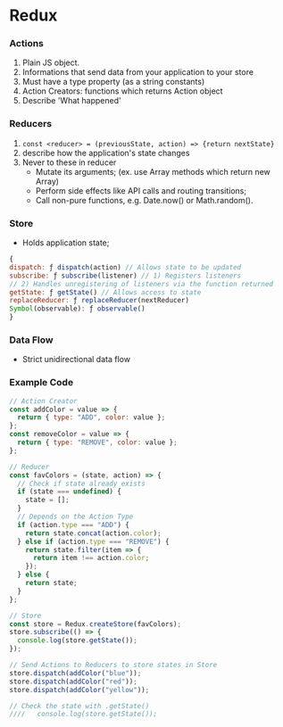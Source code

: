 # Redux

### Actions

1. Plain JS object.
2. Informations that send data from your application to your store
3. Must have a type property (as a string constants)
4. Action Creators: functions which returns Action object
5. Describe 'What happened'

### Reducers

1. `const <reducer> = (previousState, action) => {return nextState}`
2. describe how the application's state changes
3. Never to these in reducer
   - Mutate its arguments; (ex. use Array methods which return new Array)
   - Perform side effects like API calls and routing transitions;
   - Call non-pure functions, e.g. Date.now() or Math.random().

### Store

- Holds application state;

```js
{
dispatch: ƒ dispatch(action) // Allows state to be updated
subscribe: ƒ subscribe(listener) // 1) Registers listeners
// 2) Handles unregistering of listeners via the function returned
getState: ƒ getState() // Allows access to state
replaceReducer: ƒ replaceReducer(nextReducer)
Symbol(observable): ƒ observable()
}
```

### Data Flow

- Strict unidirectional data flow

### Example Code

```js
// Action Creator
const addColor = value => {
  return { type: "ADD", color: value };
};
const removeColor = value => {
  return { type: "REMOVE", color: value };
};

// Reducer
const favColors = (state, action) => {
  // Check if state already exists
  if (state === undefined) {
    state = [];
  }
  // Depends on the Action Type
  if (action.type === "ADD") {
    return state.concat(action.color);
  } else if (action.type === "REMOVE") {
    return state.filter(item => {
      return item !== action.color;
    });
  } else {
    return state;
  }
};

// Store
const store = Redux.createStore(favColors);
store.subscribe(() => {
  console.log(store.getState());
});

// Send Actions to Reducers to store states in Store
store.dispatch(addColor("blue"));
store.dispatch(addColor("red"));
store.dispatch(addColor("yellow"));

// Check the state with .getState()
////   console.log(store.getState());
```
